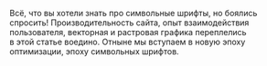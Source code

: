 Всё, что вы хотели знать про символьные шрифты, но боялись спросить!
Производительность сайта, опыт взаимодействия пользователя, векторная
и растровая графика переплелись в этой статье воедино. Отныне мы вступаем
в новую эпоху оптимизации, эпоху символьных шрифтов.
